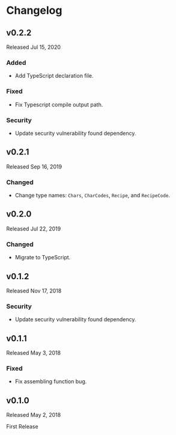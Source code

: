 # Changelog

## v0.2.2

Released Jul 15, 2020

### Added

- Add TypeScript declaration file.

### Fixed

- Fix Typescript compile output path.

### Security

- Update security vulnerability found dependency.

## v0.2.1

Released Sep 16, 2019

### Changed

- Change type names: `Chars`, `CharCodes`, `Recipe`, and `RecipeCode`.

## v0.2.0

Released Jul 22, 2019

### Changed

- Migrate to TypeScript.

## v0.1.2

Released Nov 17, 2018

### Security

- Update security vulnerability found dependency.

## v0.1.1

Released May 3, 2018

### Fixed

- Fix assembling function bug.

## v0.1.0

Released May 2, 2018

First Release
